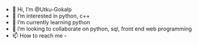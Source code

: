 - 👋 Hi, I’m @Utku-Gokalp
- 👀 I’m interested in python, c++
- 🌱 I’m currently learning python
- 💞️ I’m looking to collaborate on python, sql, front end web programming
- 📫 How to reach me -
